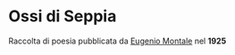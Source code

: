 # Ossi di Seppia
Raccolta di poesia pubblicata da [Eugenio Montale](../autori/Eugenio%20Montale.md) nel **1925**